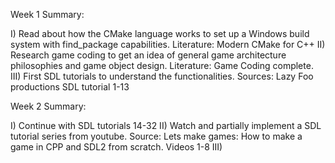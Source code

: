 Week 1 Summary: 

I) Read about how the CMake language works to set up a Windows build system with find_package capabilities.
    Literature: Modern CMake for C++
II) Research game coding to get an idea of general game architecture philosophies and game object design.
    Literature: Game Coding complete.
III) First SDL tutorials to understand the functionalities.
    Sources: Lazy Foo productions SDL tutorial 1-13

Week 2 Summary:

I) Continue with SDL tutorials 14-32
II) Watch and partially implement a SDL tutorial series from youtube.
    Source: Lets make games: How to make a game in CPP and SDL2 from scratch. Videos 1-8
III) 